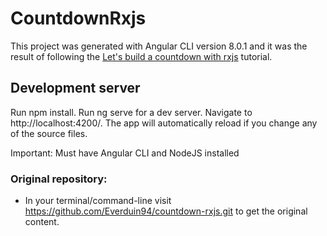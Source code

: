# CountdownRxjs
This project was generated with Angular CLI version 8.0.1 and it was the result of following the [Let's build a countdown with rxjs](https://medium.com/better-programming/lets-build-rxjs-countdown-in-angular-5768c8b158b8) tutorial.

## Development server
Run npm install.
Run ng serve for a dev server. Navigate to http://localhost:4200/. The app will automatically reload if you change any of the source files.

Important: Must have Angular CLI and NodeJS installed

### Original repository:
- In your terminal/command-line
visit https://github.com/Everduin94/countdown-rxjs.git to get the original content.
